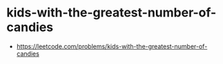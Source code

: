 # kids-with-the-greatest-number-of-candies
- https://leetcode.com/problems/kids-with-the-greatest-number-of-candies
